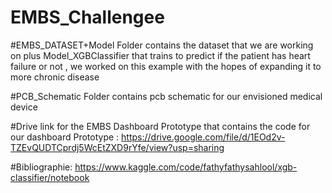 # EMBS_Challengee

#EMBS_DATASET+Model Folder 
contains the dataset that we are working on plus Model_XGBClassifier that trains to predict if the patient has heart failure or not , we worked on this example with the hopes of expanding it to more chronic disease

#PCB_Schematic Folder 
contains pcb schematic for our envisioned medical device 

#Drive link for the EMBS Dashboard Prototype
that contains the code for our dashboard Prototype : https://drive.google.com/file/d/1EOd2v-TZEvQUDTCprdj5WcEtZXD9rYfe/view?usp=sharing 


#Bibliographie: 
https://www.kaggle.com/code/fathyfathysahlool/xgb-classifier/notebook 
